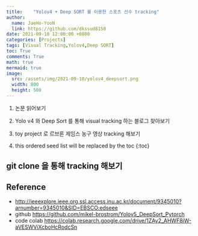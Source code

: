 ```yaml
---
title:    "Yolov4 + Deep SORT 를 이용한 스포츠 선수 tracking"
author:
  name: JaeHo-YooN
  link: https://github.com/dkssud8150
date: 2021-09-10 12:00:00 +0800
categories: [Projects]
tags: [Visual Tracking,Yolov4,Deep SORT]
toc: True
comments: True
math: true
mermaid: true
image:
  src: /assets/img/2021-09-10/yolov4_deepsort.png
  width: 800
  height: 500
---
```


1. 논문 읽어보기
2. Yolo v4 와 Deep Sort 를 통해 visual tracking 하는 블로그 찾아보기
3. toy project 로 르브론 제임스 농구 영상 tracking 해보기


1. this ordered seed list will be replaced by the toc
{:toc}

## git clone 을 통해 tracking 해보기
































## Reference
* http://ieeexplore.ieee.org.ssl.access.inu.ac.kr/document/9345010?arnumber=9345010&SID=EBSCO:edseee
* github https://github.com/mikel-brostrom/Yolov5_DeepSort_Pytorch
* code colab https://colab.research.google.com/drive/1ZAy2_AHWF8iW-aVESWViXcboHcRodcSn